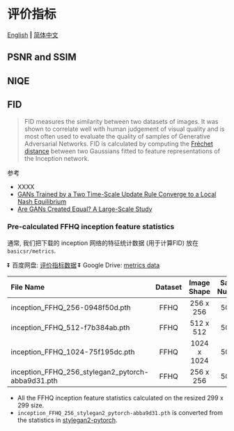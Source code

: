 # 评价指标

[English](Metrics.md) **|** [简体中文](Metrics_CN.md)

## PSNR and SSIM

## NIQE

## FID

> FID measures the similarity between two datasets of images. It was shown to correlate well with human judgement of visual quality and is most often used to evaluate the quality of samples of Generative Adversarial Networks.
> FID is calculated by computing the [Fréchet distance](XXXX) between two Gaussians fitted to feature representations of the Inception network.

参考

- XXXX
- [GANs Trained by a Two Time-Scale Update Rule Converge to a Local Nash Equilibrium](XXXX)
- [Are GANs Created Equal? A Large-Scale Study](XXXX)

### Pre-calculated FFHQ inception feature statistics

通常, 我们把下载的 inception 网络的特征统计数据 (用于计算FID) 放在 `basicsr/metrics`.


:arrow_double_down: 百度网盘: [评价指标数据](XXXXEgrC5y7m63W5vbMQ)
:arrow_double_down: Google Drive: [metrics data](XXXXp=sharing) <br>

| File Name         | Dataset | Image Shape    | Sample Numbers|
| :------------- | :----------:|:----------:|:----------:|
| inception_FFHQ_256-0948f50d.pth | FFHQ | 256 x 256 | 50,000 |
| inception_FFHQ_512-f7b384ab.pth | FFHQ | 512 x 512 | 50,000 |
| inception_FFHQ_1024-75f195dc.pth | FFHQ | 1024 x 1024 | 50,000 |
| inception_FFHQ_256_stylegan2_pytorch-abba9d31.pth | FFHQ | 256 x 256 | 50,000 |

- All the FFHQ inception feature statistics calculated on the resized 299 x 299 size.
- `inception_FFHQ_256_stylegan2_pytorch-abba9d31.pth` is converted from the statistics in [stylegan2-pytorch](XXXX).
